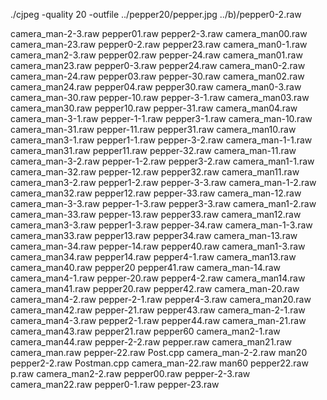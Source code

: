 ./cjpeg -quality 20 -outfile ../pepper20/pepper.jpg ../b)/pepper0-2.raw

camera_man-2-3.raw  pepper01.raw    pepper2-3.raw
camera_man00.raw    camera_man-23.raw   pepper0-2.raw   pepper23.raw
camera_man0-1.raw   camera_man2-3.raw   pepper02.raw    pepper-24.raw
camera_man01.raw    camera_man23.raw    pepper0-3.raw   pepper24.raw
camera_man0-2.raw   camera_man-24.raw   pepper03.raw    pepper-30.raw
camera_man02.raw    camera_man24.raw    pepper04.raw    pepper30.raw
camera_man0-3.raw   camera_man-30.raw   pepper-10.raw   pepper-3-1.raw
camera_man03.raw    camera_man30.raw    pepper10.raw    pepper-31.raw
camera_man04.raw    camera_man-3-1.raw  pepper-1-1.raw  pepper3-1.raw
camera_man-10.raw   camera_man-31.raw   pepper-11.raw   pepper31.raw
camera_man10.raw    camera_man3-1.raw   pepper1-1.raw   pepper-3-2.raw
camera_man-1-1.raw  camera_man31.raw    pepper11.raw    pepper-32.raw
camera_man-11.raw   camera_man-3-2.raw  pepper-1-2.raw  pepper3-2.raw
camera_man1-1.raw   camera_man-32.raw   pepper-12.raw   pepper32.raw
camera_man11.raw    camera_man3-2.raw   pepper1-2.raw   pepper-3-3.raw
camera_man-1-2.raw  camera_man32.raw    pepper12.raw    pepper-33.raw
camera_man-12.raw   camera_man-3-3.raw  pepper-1-3.raw  pepper3-3.raw
camera_man1-2.raw   camera_man-33.raw   pepper-13.raw   pepper33.raw
camera_man12.raw    camera_man3-3.raw   pepper1-3.raw   pepper-34.raw
camera_man-1-3.raw  camera_man33.raw    pepper13.raw    pepper34.raw
camera_man-13.raw   camera_man-34.raw   pepper-14.raw   pepper40.raw
camera_man1-3.raw   camera_man34.raw    pepper14.raw    pepper4-1.raw
camera_man13.raw    camera_man40.raw    pepper20        pepper41.raw
camera_man-14.raw   camera_man4-1.raw   pepper-20.raw   pepper4-2.raw
camera_man14.raw    camera_man41.raw    pepper20.raw    pepper42.raw
camera_man-20.raw   camera_man4-2.raw   pepper-2-1.raw  pepper4-3.raw
camera_man20.raw    camera_man42.raw    pepper-21.raw   pepper43.raw
camera_man-2-1.raw  camera_man4-3.raw   pepper2-1.raw   pepper44.raw
camera_man-21.raw   camera_man43.raw    pepper21.raw    pepper60
camera_man2-1.raw   camera_man44.raw    pepper-2-2.raw  pepper.raw
camera_man21.raw    camera_man.raw      pepper-22.raw   Post.cpp
camera_man-2-2.raw  man20               pepper2-2.raw   Postman.cpp
camera_man-22.raw   man60               pepper22.raw    p.raw
camera_man2-2.raw   pepper00.raw        pepper-2-3.raw
camera_man22.raw    pepper0-1.raw       pepper-23.raw
